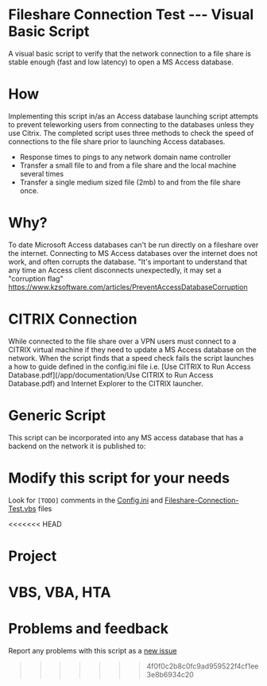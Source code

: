 # Fileshare Connection Test --- Visual Basic Script
A visual basic script to verify that the network connection to a file share is stable enough (fast and low latency) to open a MS Access database.

# How
Implementing this script in/as an Access database launching script attempts to prevent teleworking users from connecting to the databases unless they use Citrix. The completed script uses three methods to check the speed of connections to the file share prior to launching Access databases.
*  Response times to pings to any network domain name controller
*  Transfer a small file to and from a file share and the local machine several times
*  Transfer a single medium sized file (2mb) to and from the file share once.

# Why?
To date Microsoft Access databases can't be run directly on a fileshare over the internet. Connecting to MS Access databases over the internet does not work, and often corrupts the database. "It's important to understand that any time an Access client disconnects unexpectedly, it may set a "corruption flag" https://www.kzsoftware.com/articles/PreventAccessDatabaseCorruption

# CITRIX Connection
While connected to the file share over a VPN users must connect to a CITRIX virtual machine if they need to update a MS Access database on the network. When the script finds that a speed check fails the script launches a how to guide defined in the config.ini file i.e. [Use CITRIX to Run Access Database.pdf](/app/documentation/Use CITRIX to Run Access Database.pdf) and Internet Explorer to the CITRIX launcher.

# Generic Script
This script can be incorporated into any MS access database that has a backend on the network it is published to:

# Modify this script for your needs
Look for `[TODO]` comments in the [Config.ini](/app/Config.ini) and [Fileshare-Connection-Test.vbs](/app/Fileshare-Connection-Test.vbs) files

<<<<<<< HEAD
# Project
VBS, VBA, HTA
=======
# Problems and feedback 
Report any problems with this script as a [new issue](https://github.com/seakintruth/fileshare_connection_test_vbs/issues/new)
>>>>>>> 4f0f0c2b8c0fc9ad959522f4cf1ee3e8b6934c20

